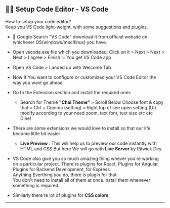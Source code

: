 ## 🧑‍💻 Setup Code Editor - VS Code

How to setup your code editor?<br>
Keep you VS Code light-weight, with some suggestions and plugins.

- 🔎 Google Search "VS Code" download it from official website on whichever OS(windows/mac/linux) you have.
  
- Open vscode.exe file which you downloaded, Click on it > Next > Next > Next > I agree > Finish 💥 You get VS Code app

- Open VS Code > Landed up with Welcome Tab
- Now If You want to configure or customized your VS Code Editor the way you want go ahead
- Go to the Extension section and install the required ones 
   - Search for Theme **"Chai Theme"** > Scroll Below Choose font & copy that > Ctrl + Comma (setting) > Right top of see open setting (UI) modify according to your need zoom, text font, text size etc etc Dine!

- There are some extensions we would love to install so that our life become little bit easier
   - **Live Preview** : This will help us to preview our code instantly with HTML and CSS But here We will go with **Live Server** by Ritwick Dey
 
- VS Code also give you so much amazing thing whever you're working on a particular project. There're plugins for React, Plugins for Angular, Plugins for Backend Development, for Express. <br>
  Anything Everthing you do, there is plugin for that.<br>
  You don't need to install all of them at once.Install them whenever something is required.

- Similarly there're lot of plugins for **CSS colors**
 

---

##
